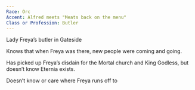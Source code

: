 ```yaml
---
Race: Orc
Accent: Alfred meets "Meats back on the menu"
Class or Profession: Butler
---
```


Lady Freya’s butler in Gateside

Knows that when Freya was there, new people were coming and going.

Has picked up Freya’s disdain for the Mortal church and King Godless, but doesn’t know Eternia exists.

Doesn’t know or care where Freya runs off to